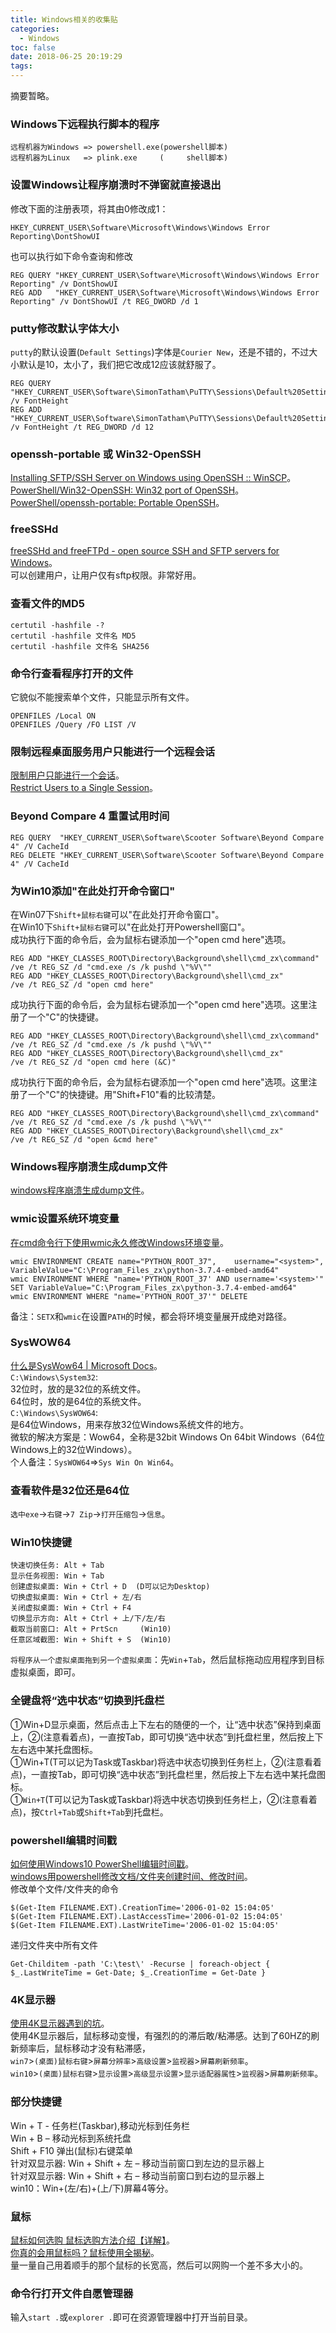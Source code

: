 ```yaml
---
title: Windows相关的收集贴
categories:
  - Windows
toc: false
date: 2018-06-25 20:19:29
tags:
---
```

摘要暂略。
<!-- more -->

### Windows下远程执行脚本的程序  
```
远程机器为Windows => powershell.exe(powershell脚本)
远程机器为Linux   => plink.exe     (     shell脚本)
```

### 设置Windows让程序崩溃时不弹窗就直接退出  
修改下面的注册表项，将其由0修改成1：
```
HKEY_CURRENT_USER\Software\Microsoft\Windows\Windows Error Reporting\DontShowUI
```
也可以执行如下命令查询和修改
```
REG QUERY "HKEY_CURRENT_USER\Software\Microsoft\Windows\Windows Error Reporting" /v DontShowUI
REG ADD   "HKEY_CURRENT_USER\Software\Microsoft\Windows\Windows Error Reporting" /v DontShowUI /t REG_DWORD /d 1
```

### putty修改默认字体大小
`putty`的默认设置(`Default Settings`)字体是`Courier New`，还是不错的，不过大小默认是10，太小了，我们把它改成12应该就舒服了。
```
REG QUERY "HKEY_CURRENT_USER\Software\SimonTatham\PuTTY\Sessions\Default%20Settings" /v FontHeight
REG ADD   "HKEY_CURRENT_USER\Software\SimonTatham\PuTTY\Sessions\Default%20Settings" /v FontHeight /t REG_DWORD /d 12
```

### openssh-portable 或 Win32-OpenSSH
[Installing SFTP/SSH Server on Windows using OpenSSH :: WinSCP](https://winscp.net/eng/docs/guide_windows_openssh_server#configuring_ssh_server)。  
[PowerShell/Win32-OpenSSH: Win32 port of OpenSSH](https://github.com/PowerShell/Win32-OpenSSH)。  
[PowerShell/openssh-portable: Portable OpenSSH](https://github.com/PowerShell/openssh-portable)。

### freeSSHd
[freeSSHd and freeFTPd - open source SSH and SFTP servers for Windows](http://www.freesshd.com/)。  
可以创建用户，让用户仅有sftp权限。非常好用。  

### 查看文件的MD5
```
certutil -hashfile -? 
certutil -hashfile 文件名 MD5
certutil -hashfile 文件名 SHA256
```

### 命令行查看程序打开的文件
它貌似不能搜索单个文件，只能显示所有文件。
```
OPENFILES /Local ON
OPENFILES /Query /FO LIST /V
```

### 限制远程桌面服务用户只能进行一个远程会话
[限制用户只能进行一个会话](https://technet.microsoft.com/zh-cn/library/cc754762.aspx)。  
[Restrict Users to a Single Session](https://docs.microsoft.com/en-us/previous-versions/windows/it-pro/windows-server-2008-R2-and-2008/cc754762(v=ws.11))。  

### Beyond Compare 4 重置试用时间
```
REG QUERY  "HKEY_CURRENT_USER\Software\Scooter Software\Beyond Compare 4" /V CacheId
REG DELETE "HKEY_CURRENT_USER\Software\Scooter Software\Beyond Compare 4" /V CacheId
```

### 为Win10添加"在此处打开命令窗口"
在Win07下`Shift+鼠标右键`可以"在此处打开命令窗口"。  
在Win10下`Shift+鼠标右键`可以"在此处打开Powershell窗口"。  
成功执行下面的命令后，会为鼠标右键添加一个"open cmd here"选项。
```
REG ADD "HKEY_CLASSES_ROOT\Directory\Background\shell\cmd_zx\command" /ve /t REG_SZ /d "cmd.exe /s /k pushd \"%V\""
REG ADD "HKEY_CLASSES_ROOT\Directory\Background\shell\cmd_zx"         /ve /t REG_SZ /d "open cmd here"
```
成功执行下面的命令后，会为鼠标右键添加一个"open cmd here"选项。这里注册了一个"C"的快捷键。
```
REG ADD "HKEY_CLASSES_ROOT\Directory\Background\shell\cmd_zx\command" /ve /t REG_SZ /d "cmd.exe /s /k pushd \"%V\""
REG ADD "HKEY_CLASSES_ROOT\Directory\Background\shell\cmd_zx"         /ve /t REG_SZ /d "open cmd here (&C)"
```
成功执行下面的命令后，会为鼠标右键添加一个"open cmd here"选项。这里注册了一个"C"的快捷键。用"Shift+F10"看的比较清楚。
```
REG ADD "HKEY_CLASSES_ROOT\Directory\Background\shell\cmd_zx\command" /ve /t REG_SZ /d "cmd.exe /s /k pushd \"%V\""
REG ADD "HKEY_CLASSES_ROOT\Directory\Background\shell\cmd_zx"         /ve /t REG_SZ /d "open &cmd here"
```

### Windows程序崩溃生成dump文件
[windows程序崩溃生成dump文件](https://blog.csdn.net/whatday/article/details/47275711)。  

### wmic设置系统环境变量
[在cmd命令行下使用wmic永久修改Windows环境变量](https://blog.csdn.net/qidi_huang/article/details/52634293)。
```
wmic ENVIRONMENT CREATE name="PYTHON_ROOT_37",    username="<system>",     VariableValue="C:\Program_Files_zx\python-3.7.4-embed-amd64"
wmic ENVIRONMENT WHERE "name='PYTHON_ROOT_37' AND username='<system>'" SET VariableValue="C:\Program_Files_zx\python-3.7.4-embed-amd64"
wmic ENVIRONMENT WHERE "name='PYTHON_ROOT_37'" DELETE
```
备注：`SETX`和`wmic`在设置`PATH`的时候，都会将环境变量展开成绝对路径。  

### SysWOW64
[什么是SysWow64 | Microsoft Docs](https://docs.microsoft.com/zh-cn/archive/blogs/tianlin/syswow64)。  
`C:\Windows\System32`:  
32位时，放的是32位的系统文件。  
64位时，放的是64位的系统文件。  
`C:\Windows\SysWOW64`:  
是64位Windows，用来存放32位Windows系统文件的地方。  
微软的解决方案是：Wow64，全称是32bit Windows On 64bit Windows（64位Windows上的32位Windows）。  
个人备注：`SysWOW64`=>`Sys Win On Win64`。  

### 查看软件是32位还是64位
`选中exe`->`右键`->`7 Zip`->`打开压缩包`->`信息`。  

### Win10快捷键
```
快速切换任务: Alt + Tab
显示任务视图: Win + Tab
创建虚拟桌面: Win + Ctrl + D  (D可以记为Desktop)
切换虚拟桌面: Win + Ctrl + 左/右
关闭虚拟桌面: Win + Ctrl + F4
切换显示方向: Alt + Ctrl + 上/下/左/右
截取当前窗口: Alt + PrtScn     (Win10)
任意区域截图: Win + Shift + S  (Win10)
```
`将程序从一个虚拟桌面拖到另一个虚拟桌面`：先`Win`+`Tab`，然后鼠标拖动应用程序到目标虚拟桌面，即可。

### 全键盘将“选中状态”切换到托盘栏
①Win+D显示桌面，然后点击上下左右的随便的一个，让“选中状态”保持到桌面上，②(注意看着点)，一直按Tab，即可切换“选中状态”到托盘栏里，然后按上下左右选中某托盘图标。  
①Win+T(T可以记为Task或Taskbar)将选中状态切换到任务栏上，②(注意看着点)，一直按Tab，即可切换“选中状态”到托盘栏里，然后按上下左右选中某托盘图标。  
①`Win+T`(T可以记为Task或Taskbar)将选中状态切换到任务栏上，②(注意看着点)，按`Ctrl+Tab`或`Shift+Tab`到托盘栏。  

### powershell编辑时间戳
[如何使用Windows10 PowerShell编辑时间戳](http://www.ghost580.com/win10/2017-10-10/22107.html)。  
[windows用powershell修改文档/文件夹创建时间、修改时间](https://blog.csdn.net/u012223913/article/details/72123906)。  
修改单个文件/文件夹的命令
```
$(Get-Item FILENAME.EXT).CreationTime='2006-01-02 15:04:05'
$(Get-Item FILENAME.EXT).LastAccessTime='2006-01-02 15:04:05'
$(Get-Item FILENAME.EXT).LastWriteTime='2006-01-02 15:04:05'
```
递归文件夹中所有文件
```
Get-Childitem -path 'C:\test\' -Recurse | foreach-object { $_.LastWriteTime = Get-Date; $_.CreationTime = Get-Date }
```

### 4K显示器
[使用4K显示器遇到的坑](https://www.cnblogs.com/wei-feng/p/8013183.html)。  
使用4K显示器后，鼠标移动变慢，有强烈的的滞后敢/粘滞感。达到了60HZ的刷新频率后，鼠标移动才没有粘滞感，  
`win7`>`(桌面)鼠标右键`>`屏幕分辨率`>`高级设置`>`监视器`>`屏幕刷新频率`。  
`win10`>`(桌面)鼠标右键`>`显示设置`>`高级显示设置`>`显示适配器属性`>`监视器`>`屏幕刷新频率`。  

### 部分快捷键
Win + T - 任务栏(Taskbar),移动光标到任务栏  
Win + B – 移动光标到系统托盘  
Shift + F10 弹出(鼠标)右键菜单  
针对双显示器: Win + Shift + 左 – 移动当前窗口到左边的显示器上  
针对双显示器: Win + Shift + 右 – 移动当前窗口到右边的显示器上  
win10：Win+(左/右)+(上/下)屏幕4等分。  

### 鼠标
[鼠标如何选购 鼠标选购方法介绍【详解】](https://product.pconline.com.cn/itbk/diy/mouse/1802/10850292.html)。  
[你真的会用鼠标吗？鼠标使用全揭秘](http://mouse.zol.com.cn/372/3729367_all.html)。  
量一量自己用着顺手的那个鼠标的长宽高，然后可以网购一个差不多大小的。  

### 命令行打开文件自愿管理器
输入`start .`或`explorer .`即可在资源管理器中打开当前目录。  
